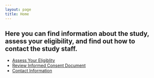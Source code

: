 ```yaml
---
layout: page
title: Home
---
```


## Here you can find information about the study, assess your eligibility, and find out how to contact the study staff. 

+ [Assess Your Eligiblity](https://nyu.qualtrics.com/jfe/form/SV_7R0troHmfry4MDj)
+ [Review Informed Consent Document](pages/consent_link.html)
+ [Contact Information](pages/contact_info.html)
